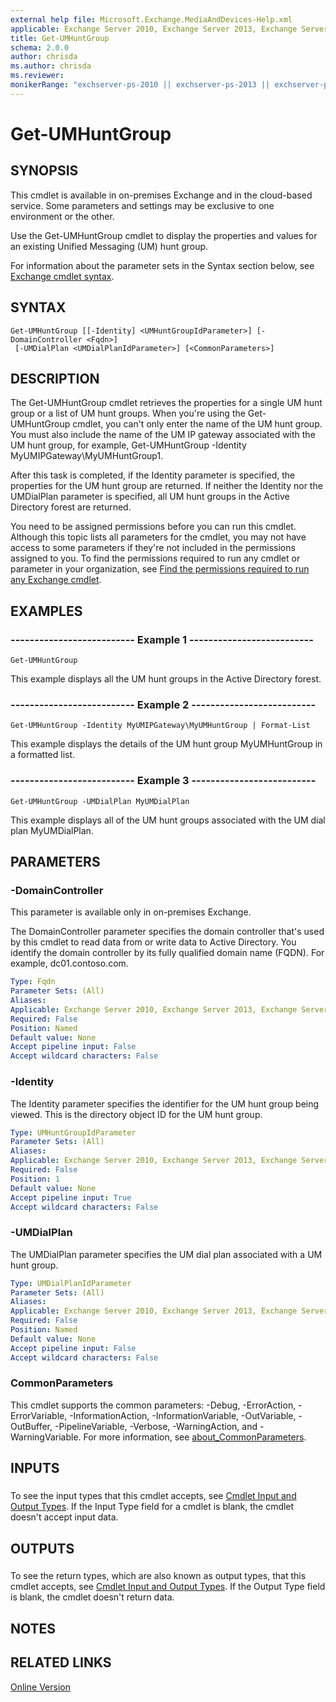 ```yaml
---
external help file: Microsoft.Exchange.MediaAndDevices-Help.xml
applicable: Exchange Server 2010, Exchange Server 2013, Exchange Server 2016, Exchange Server 2019, Exchange Online
title: Get-UMHuntGroup
schema: 2.0.0
author: chrisda
ms.author: chrisda
ms.reviewer:
monikerRange: "exchserver-ps-2010 || exchserver-ps-2013 || exchserver-ps-2016 || exchserver-ps-2019 || exchonline-ps"
---
```


# Get-UMHuntGroup

## SYNOPSIS
This cmdlet is available in on-premises Exchange and in the cloud-based service. Some parameters and settings may be exclusive to one environment or the other.

Use the Get-UMHuntGroup cmdlet to display the properties and values for an existing Unified Messaging (UM) hunt group.

For information about the parameter sets in the Syntax section below, see [Exchange cmdlet syntax](https://docs.microsoft.com/powershell/exchange/exchange-server/exchange-cmdlet-syntax).

## SYNTAX

```
Get-UMHuntGroup [[-Identity] <UMHuntGroupIdParameter>] [-DomainController <Fqdn>]
 [-UMDialPlan <UMDialPlanIdParameter>] [<CommonParameters>]
```

## DESCRIPTION
The Get-UMHuntGroup cmdlet retrieves the properties for a single UM hunt group or a list of UM hunt groups. When you're using the Get-UMHuntGroup cmdlet, you can't only enter the name of the UM hunt group. You must also include the name of the UM IP gateway associated with the UM hunt group, for example, Get-UMHuntGroup -Identity MyUMIPGateway\\MyUMHuntGroup1.

After this task is completed, if the Identity parameter is specified, the properties for the UM hunt group are returned. If neither the Identity nor the UMDialPlan parameter is specified, all UM hunt groups in the Active Directory forest are returned.

You need to be assigned permissions before you can run this cmdlet. Although this topic lists all parameters for the cmdlet, you may not have access to some parameters if they're not included in the permissions assigned to you. To find the permissions required to run any cmdlet or parameter in your organization, see [Find the permissions required to run any Exchange cmdlet](https://docs.microsoft.com/powershell/exchange/exchange-server/find-exchange-cmdlet-permissions).

## EXAMPLES

### -------------------------- Example 1 --------------------------
```
Get-UMHuntGroup
```

This example displays all the UM hunt groups in the Active Directory forest.

### -------------------------- Example 2 --------------------------
```
Get-UMHuntGroup -Identity MyUMIPGateway\MyUMHuntGroup | Format-List
```

This example displays the details of the UM hunt group MyUMHuntGroup in a formatted list.

### -------------------------- Example 3 --------------------------
```
Get-UMHuntGroup -UMDialPlan MyUMDialPlan
```

This example displays all of the UM hunt groups associated with the UM dial plan MyUMDialPlan.

## PARAMETERS

### -DomainController
This parameter is available only in on-premises Exchange.

The DomainController parameter specifies the domain controller that's used by this cmdlet to read data from or write data to Active Directory. You identify the domain controller by its fully qualified domain name (FQDN). For example, dc01.contoso.com.

```yaml
Type: Fqdn
Parameter Sets: (All)
Aliases:
Applicable: Exchange Server 2010, Exchange Server 2013, Exchange Server 2016, Exchange Server 2019
Required: False
Position: Named
Default value: None
Accept pipeline input: False
Accept wildcard characters: False
```

### -Identity
The Identity parameter specifies the identifier for the UM hunt group being viewed. This is the directory object ID for the UM hunt group.

```yaml
Type: UMHuntGroupIdParameter
Parameter Sets: (All)
Aliases:
Applicable: Exchange Server 2010, Exchange Server 2013, Exchange Server 2016, Exchange Server 2019, Exchange Online
Required: False
Position: 1
Default value: None
Accept pipeline input: True
Accept wildcard characters: False
```

### -UMDialPlan
The UMDialPlan parameter specifies the UM dial plan associated with a UM hunt group.

```yaml
Type: UMDialPlanIdParameter
Parameter Sets: (All)
Aliases:
Applicable: Exchange Server 2010, Exchange Server 2013, Exchange Server 2016, Exchange Server 2019, Exchange Online
Required: False
Position: Named
Default value: None
Accept pipeline input: False
Accept wildcard characters: False
```

### CommonParameters
This cmdlet supports the common parameters: -Debug, -ErrorAction, -ErrorVariable, -InformationAction, -InformationVariable, -OutVariable, -OutBuffer, -PipelineVariable, -Verbose, -WarningAction, and -WarningVariable. For more information, see [about_CommonParameters](https://go.microsoft.com/fwlink/p/?LinkID=113216).

## INPUTS

###  
To see the input types that this cmdlet accepts, see [Cmdlet Input and Output Types](https://go.microsoft.com/fwlink/p/?LinkId=616387). If the Input Type field for a cmdlet is blank, the cmdlet doesn't accept input data.

## OUTPUTS

###  
To see the return types, which are also known as output types, that this cmdlet accepts, see [Cmdlet Input and Output Types](https://go.microsoft.com/fwlink/p/?LinkId=616387). If the Output Type field is blank, the cmdlet doesn't return data.

## NOTES

## RELATED LINKS

[Online Version](https://technet.microsoft.com/library/89471543-4fae-42b0-a807-fd15bec97307.aspx)
